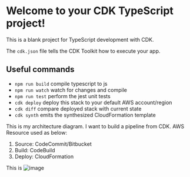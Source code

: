 # Welcome to your CDK TypeScript project!

This is a blank project for TypeScript development with CDK.

The `cdk.json` file tells the CDK Toolkit how to execute your app.

## Useful commands

 * `npm run build`   compile typescript to js
 * `npm run watch`   watch for changes and compile
 * `npm run test`    perform the jest unit tests
 * `cdk deploy`      deploy this stack to your default AWS account/region
 * `cdk diff`        compare deployed stack with current state
 * `cdk synth`       emits the synthesized CloudFormation template

This is my architecture diagram.
I want to build a pipeline from CDK.
AWS Resource used as below:
1. Source: CodeCommit/Bitbucket
2. Build: CodeBuild
3. Deploy: CloudFormation

This is 
![image](https://user-images.githubusercontent.com/59716276/103522226-04b5c300-4eb5-11eb-8e2a-713ad8338d8c.png)

